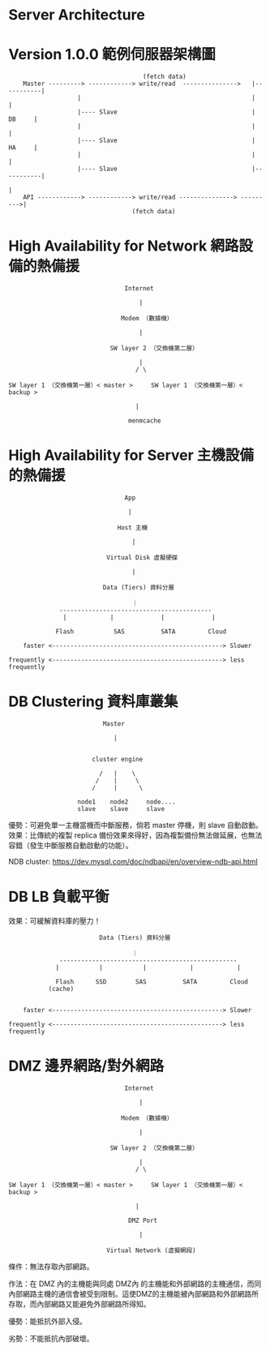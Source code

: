# Server Architecture

# Version 1.0.0 範例伺服器架構圖

           
                                         (fetch data)
        Master ---------> ------------> write/read  --------------->   |-----------|
                       |                                               |           |
                       |---- Slave                                     |    DB     |
                       |                                               |           |
                       |---- Slave                                     |    HA     |
                       |                                               |           |         
                       |---- Slave                                     |-----------|         
                                                                              |
        API ------------> ------------> write/read ---------------> --------->|   
                                      (fetch data)
                                      
                                      
# High Availability for Network 網路設備的熱備援

 
                                    Internet

                                        |

                                   Modem （數據機）

                                        |

                                SW layer 2 （交換機第二層）

                                        |
                                       / \
                                    
    SW layer 1 （交換機第一層）< master >     SW layer 1 （交換機第一層）< backup >      
                                 
                                       |
                                    
                                     menmcache
                               
                                         
                               
# High Availability for Server 主機設備的熱備援


                                    App
                                 
                                     |
                                  
                                  Host 主機
                                 
                                      |
                                  
                               Virtual Disk 虛擬硬碟
                              
                                      |
                                  
                              Data (Tiers) 資料分層
                           
                                      ｜
                  ------------------------------------------
                   |            |             |             |
               
                 Flash           SAS          SATA         Cloud
            
        faster <-----------------------------------------------> Slower
     
    frequently <-----------------------------------------------> less frequently
            

# DB Clustering 資料庫叢集


                              Master
                              
                                 |
                                 
                                 
                           cluster engine
                           
                             /   |    \
                            /    |     \
                           /     |      \
                           
                       node1    node2     node....
                       slave    slave     slave
                   

優勢：可避免單一主機當機而中斷服務，倘若 master 停機，則 slave 自動啟動。
效果：比傳統的複製 replica 備份效果來得好，因為複製備份無法做延展，也無法容錯（發生中斷服務自動啟動的功能）。

NDB cluster: https://dev.mysql.com/doc/ndbapi/en/overview-ndb-api.html


# DB LB 負載平衡

效果：可緩解資料庫的壓力！


                             Data (Tiers) 資料分層
                           
                                      ｜
                  -------------------------------------------------
                 |           |           |            |            |
               
                 Flash      SSD        SAS          SATA         Cloud
               (cache)
            
            
        faster <-----------------------------------------------> Slower
     
    frequently <-----------------------------------------------> less frequently



# DMZ 邊界網路/對外網路


                                    Internet

                                        |

                                   Modem （數據機）

                                        |

                                SW layer 2 （交換機第二層）

                                        |
                                       / \
                                    
    SW layer 1 （交換機第一層）< master >     SW layer 1 （交換機第一層）< backup >      
                                 
                                       |
                                    
                                     DMZ Port

                                        |

                               Virtual Network (虛擬網段)


條件：無法存取內部網路。

作法：在 DMZ 內的主機能與同處 DMZ內 的主機能和外部網路的主機通信，而同內部網路主機的通信會被受到限制。這使DMZ的主機能被內部網路和外部網路所存取，而內部網路又能避免外部網路所得知。

優勢：能抵抗外部入侵。

劣勢：不能抵抗內部破壞。



   
